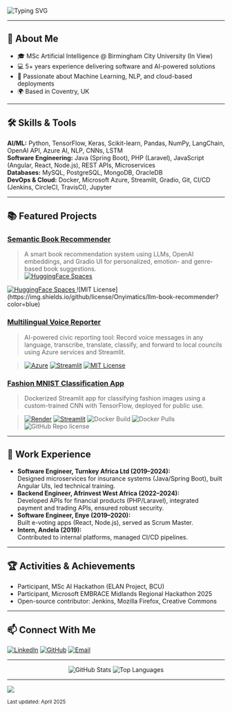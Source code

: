 <!-- Banner or profile image (optional) -->
<!-- <p align="center">
  <img src="https://github.com/Onyimatics.png" width="120" alt="Profile Picture">
</p>

<h1 align="center">Hi, I'm Favour Onyinye Ezike 👋</h1>
<p align="center">
  MSc Artificial Intelligence candidate | Software Engineer | AI Solution Builder
</p> -->
![Typing SVG](https://readme-typing-svg.herokuapp.com?font=Architects+Daughter&color=800080800080&size=30&lines=Hey!+It's+Onyinye+Favour+Ezike!+👋;I'm+an+AI+Enthusiast;I'm+a+Software+Engineer;I'm+a+Back+End+Engineer;I'm+a+Full+Stack+Engineer;)

---

> 
<!-- ![Profile Views](https://komarev.com/ghpvc/?username=Onyimatics&color=dc143c) -->

## 🚀 About Me

- 🎓 MSc Artificial Intelligence @ Birmingham City University (In View)
- 💻 5+ years experience delivering software and AI-powered solutions
- 🧠 Passionate about Machine Learning, NLP, and cloud-based deployments
- 🌍 Based in Coventry, UK

---

## 🛠️ Skills & Tools

**AI/ML:** Python, TensorFlow, Keras, Scikit-learn, Pandas, NumPy, LangChain, OpenAI API, Azure AI, NLP, CNNs, LSTM  
**Software Engineering:** Java (Spring Boot), PHP (Laravel), JavaScript (Angular, React, Node.js), REST APIs, Microservices  
**Databases:** MySQL, PostgreSQL, MongoDB, OracleDB  
**DevOps & Cloud:** Docker, Microsoft Azure, Streamlit, Gradio, Git, CI/CD (Jenkins, CircleCI, TravisCI), Jupyter

---

## 📚 Featured Projects

### [Semantic Book Recommender](https://github.com/Onyimatics/llm-book-recommender)
> A smart book recommendation system using LLMs, OpenAI embeddings, and Gradio UI for personalized, emotion- and genre-based book suggestions.  
> <a href="https://huggingface.co/spaces/Onyimatics/Semantic_Book_Recommender">
    <img alt="HuggingFace Spaces" src="https://img.shields.io/badge/Gradio%20App%20-Running-green?logo=gradio&style=flat-square">
  </a>
  <a href="https://huggingface.co/spaces/Onyimatics/Semantic_Book_Recommender">
    <img alt="HuggingFace Spaces" src="https://img.shields.io/badge/Deployed%20on-Hugging%20Face-blue?logo=huggingface&style=flat-square">
  </a>
![MIT License](https://img.shields.io/github/license/Onyimatics/llm-book-recommender?color=blue)

### [Multilingual Voice Reporter](https://github.com/Onyimatics/multilingualvoicereporter)
> AI-powered civic reporting tool: Record voice messages in any language, transcribe, translate, classify, and forward to local councils using Azure services and Streamlit.

> [![Azure](https://img.shields.io/badge/Built%20with-Azure-blue?logo=microsoft-azure)](https://azure.microsoft.com/)
[![Streamlit](https://img.shields.io/badge/Streamlit%20App-Running-green?logo=streamlit)](https://streamlit.io/)
[![MIT License](https://img.shields.io/badge/license-MIT-green.svg)](LICENSE)

### [Fashion MNIST Classification App](https://github.com/Onyimatics/fashionmnistclassifier)
> Dockerized Streamlit app for classifying fashion images using a custom-trained CNN with TensorFlow, deployed for public use.

> [![Render](https://img.shields.io/badge/Live%20Demo-Render-brightgreen?style=for-the-badge&logo=render)](https://fashion-mnist-classification-app.onrender.com/)
[![Streamlit](https://img.shields.io/badge/Streamlit%20App-Running-green?logo=streamlit)](https://streamlit.io/)
![Docker Build](https://img.shields.io/docker/automated/onyimatics/fashion_mnist_classifier)
![Docker Pulls](https://img.shields.io/docker/pulls/onyimatics/fashion_mnist_classifier)
![GitHub Repo license](https://img.shields.io/github/license/onyimatics/fashion_mnist_classification_app)

---

## 💼 Work Experience

- **Software Engineer, Turnkey Africa Ltd (2019–2024):**  
  Designed microservices for insurance systems (Java/Spring Boot), built Angular UIs, led technical training.
- **Backend Engineer, Afrinvest West Africa (2022–2024):**  
  Developed APIs for financial products (PHP/Laravel), integrated payment and trading APIs, ensured robust security.
- **Software Engineer, Enye (2019–2020):**  
  Built e-voting apps (React, Node.js), served as Scrum Master.
- **Intern, Andela (2019):**  
  Contributed to internal platforms, managed CI/CD pipelines.

---

## 🏆 Activities & Achievements

- Participant, MSc AI Hackathon (ELAN Project, BCU)
- Participant, Microsoft EMBRACE Midlands Regional Hackathon 2025
- Open-source contributor: Jenkins, Mozilla Firefox, Creative Commons

---

## 📫 Connect With Me

[![LinkedIn](https://img.shields.io/badge/LinkedIn-blue?logo=linkedin&style=flat-square)](https://linkedin.com/in/onyinye-favour-ezike)
[![GitHub](https://img.shields.io/badge/GitHub-181717?logo=github&style=flat-square)](https://github.com/Onyimatics)
[![Email](https://img.shields.io/badge/Email-ezikeonyinyefavour@gmail.com-red?logo=gmail&style=flat-square)](mailto:ezikeonyinyefavour@gmail.com)

---

<!-- GitHub Stats (optional, requires public profile) -->
<p align="center">
  <img src="https://github-readme-stats.vercel.app/api?username=Onyimatics&show_icons=true&theme=default" alt="GitHub Stats" />
  <img src="https://github-readme-stats.vercel.app/api/top-langs/?username=Onyimatics&layout=compact&theme=default" alt="Top Languages" />
</p>

---

![](https://hit.yhype.me/github/profile?account_id=47529849)

<sub>Last updated: April 2025</sub>
